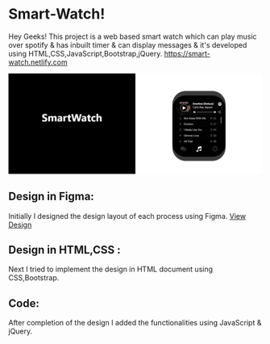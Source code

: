 # Smart-Watch!

Hey Geeks! This project is a web based smart watch which can play music over spotify & has inbuilt timer & can display messages & it's developed using HTML,CSS,JavaScript,Bootstrap,jQuery.
https://smart-watch.netlify.com

![Layout](https://github.com/Md-Mudassir/SmartWatch/blob/master/img/wall.JPG)

## Design in Figma:
Initially I designed the design layout of each process using Figma. [View Design](https://www.figma.com/file/lqa1rNjOt0XqfEdo3glBXW/SmartWatch-V1?node-id=0:1)

## Design in HTML,CSS :
Next I tried to implement the design in HTML document using CSS,Bootstrap.

## Code:
After completion of the design I added the functionalities using JavaScript & jQuery.
 
